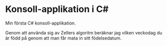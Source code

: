 # Konsoll-applikation i C#

Min första C# konsoll-applikation. 

Genom att använda sig av Zellers algoritm beräknar jag vilken veckodag du är född på genom att man får mata in sitt födelsedatum.